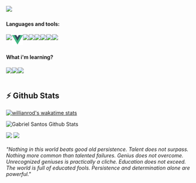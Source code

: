 
<h1>
<img align="center" height="70" src="https://i.ibb.co/7XgGTgm/Soda-PDF-converted-687474703a2f2f322e62702e626c6f6773706f742e636f6d2f2d544f414b647746314d2d4d2f55667.png">
</h1>

**Languages and tools:**

<h4>
<img align="left" height="30" src="https://raw.githubusercontent.com/jakeliny/jakeliny/master/images/nodejs.png">
<img align="left" height="30" src="https://github.com/biandishilaji/teste-dev-php/blob/Gabriel-Rodrigues-dos-Santos/github/vue.png">
<img align="left" height="30" src="https://cdn.iconscout.com/icon/free/png-256/javascript-2752148-2284965.png">
<img align="left" height="30" src="https://upload.wikimedia.org/wikipedia/commons/thumb/8/84/Deno.svg/1200px-Deno.svg.png">
<img align="left" height="30" src="https://seeklogo.com/images/P/php-logo-ADE513E748-seeklogo.com.png">
<img align="left" height="30" src="https://upload.wikimedia.org/wikipedia/commons/thumb/9/9a/Laravel.svg/1200px-Laravel.svg.png">
<img align="left" height="30" src="https://upload.wikimedia.org/wikipedia/commons/thumb/c/c3/Python-logo-notext.svg/768px-Python-logo-notext.svg.png">
<img height="30" align="" src="https://raw.githubusercontent.com/jakeliny/jakeliny/master/images/linux.png">
<br>
<br>
</h4>

**What i'm learning?**

<h4>
    <img height="30" align="left" src="https://upload.wikimedia.org/wikipedia/commons/thumb/4/4c/Typescript_logo_2020.svg/1200px-Typescript_logo_2020.svg.png">
  <img height="30" align="left" src="https://i0.wp.com/blog.psantos.dev/wp-content/uploads/2019/04/phoenix-elixir.png?fit=400%2C400&ssl=1">
   <img height="30" align="left" src="https://warlord0blog.files.wordpress.com/2019/10/nuxtjs_logo.png">
 <br>
    <br>
</h4>



## ⚡ Github Stats

[![willianrod's wakatime stats](https://github-readme-stats.vercel.app/api/wakatime?username=Santos)](https://github.com/anuraghazra/github-readme-stats)

![Gabriel Santos Github Stats](https://github-readme-stats.vercel.app/api?username=gabrieldev4&theme=light)

[![](https://komarev.com/ghpvc/?username=gabrieldev4&color=blue&label=Profile%20Views)](https://github.com/gabrieldev4/gabrieldev4)
[![](https://img.shields.io/github/followers/gabrieldev4?label=GitHub%20Followers)](https://github.com/gabrieldev4)

<h6>
    "Nothing in this world beats good old persistence. Talent does not surpass. Nothing more common than talented failures. Genius does not overcome. Unrecognized geniuses is practically a cliche. Education does not exceed. The world is full of educated fools. Persistence and determination alone are powerful."
    </h6>
    
